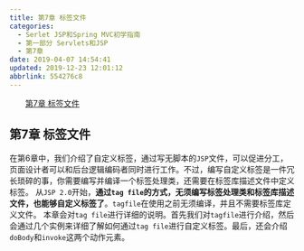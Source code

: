 ```yaml
---
title: 第7章 标签文件
categories: 
  - Serlet JSP和Spring MVC初学指南
  - 第一部分 Servlets和JSP
  - 第7章
date: 2019-04-07 14:54:41
updated: 2019-12-23 12:01:12
abbrlink: 554276c8
---
```

<div id='my_toc'><a href="/JavaReadingNotes/554276c8/#第7章-标签文件" class="header_2">第7章 标签文件</a>&nbsp;<br></div>
<style>.header_1{margin-left: 1em;}.header_2{margin-left: 2em;}.header_3{margin-left: 3em;}.header_4{margin-left: 4em;}.header_5{margin-left: 5em;}.header_6{margin-left: 6em;}</style>
<!--more-->
<script>if (navigator.platform.search('arm')==-1){document.getElementById('my_toc').style.display = 'none';}var e,p = document.getElementsByTagName('p');while (p.length>0) {e = p[0];e.parentElement.removeChild(e);}</script>

<!--end-->
## 第7章 标签文件 ##
在第6章中，我们介绍了自定义标签，通过写无脚本的`JSP`文件，可以促进分工，页面设计者可以和后台逻辑编码者同时进行工作。不过，编写自定义标签是一件冗长琐碎的事，你需要编写并编译一个标签处理类，还需要在标签库描述文件中定义标签。
从`JSP 2.0`开始，**通过`tag file`的方式，无须编写标签处理类和标签库描述文件，也能够自定义标签了**。`tagfile`在使用之前无须编译，并且不需要标签库定义文件。
本章会对`tag file`进行详细的说明。首先我们对`tagfile`进行介绍，然后会通过几个实例来详细了解如何通过`tag file`进行自定义标签。最后，还会介绍`doBody`和`invoke`这两个动作元素。
